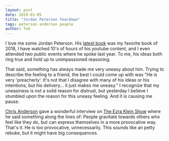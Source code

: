 ```yaml
---
layout: post
date: 2019-01-05
title: "Jordan Peterson Teardown"
tags: peterson anderson people
author: Ted
---
```


I love me some Jordan Peterson.
His [latest book](https://www.amazon.com/12-Rules-Life-Antidote-Chaos/dp/0345816021/ref=sr_1_1?ie=UTF8&qid=1546721815&sr=8-1&keywords=jordan+peterson+12+rules+for+life) was my favorite book of 2018, I have watched 10's of hours of his youtube content, and I even attended two public events where he spoke last year.
To me, his ideas both ring true and hold up to unimpassioned reasoning.

That said, something has always made me very uneasy about him.
Trying to describe the feeling to a friend, the best I could come up with was
"He is very 'preacherly'.
It's not that I disagree with many of his ideas or his intentions, but his delivery... it just makes me uneasy."
I recognize that my uneasiness is not a solid reason for distrust, but yesterday I believe I stumbled upon the reason for this uneasy feeling.
And it is causing me pause.

[Chris Anderson](https://www.ted.com/speakers/chris_anderson_ted) gave a wonderful interview on [The Ezra Klein Show](https://www.ted.com/speakers/chris_anderson_ted) where he said something along the lines of: People gravitate towards others who feel like they do, but can express themselves in a more provocative way.
That's it.
He is too provocative, unnecessarily.
This sounds like an petty rebuke, but it might have big consequences.
